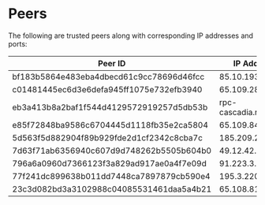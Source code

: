 # Peers

The following are trusted peers along with corresponding IP addresses and ports:

| Peer ID                                  | IP Address and Port            |
| ---------------------------------------- | ------------------------------ |
| bf183b5864e483eba4dbecd61c9cc78696d46fcc | 85.10.193.246:34656            |
| c01481445ec6d3e6defa945ff1075e732efb3940 | 65.109.28.226:19656            |
| eb3a413b8a2baf1f544d4129572919257d5db53b | rpc-cascadia.nodeist.net:28656 |
| e85f72848ba9586c6704445d1118fb35e2ca5804 | 65.109.84.33:38656             |
| 5d563f5d882904f89b929fde2d1cf2342c8cba7c | 185.209.223.64:26656           |
| 7d63f71ab6356940c607d9d748262b5505b604b0 | 49.12.42.105:26656             |
| 796a6a0960d7366123f3a829ad917ae0a4f7e09d | 91.223.3.190:55796             |
| 77f241dc899638b011dd7448ca7897879cb590e4 | 195.3.220.22:11656             |
| 23c3d082bd3a3102988c04085531461daa5a4b21 | 65.108.81.122:26656            |
